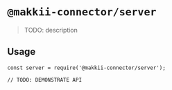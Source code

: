 # `@makkii-connector/server`

> TODO: description

## Usage

```
const server = require('@makkii-connector/server');

// TODO: DEMONSTRATE API
```

